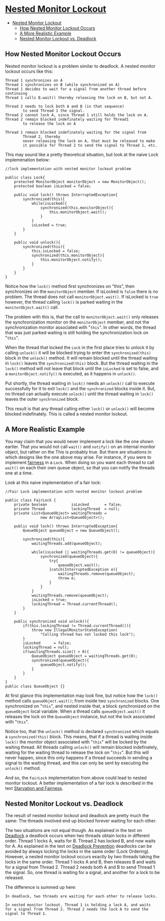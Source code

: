 # [Nested Monitor Lockout](http://tutorials.jenkov.com/java-concurrency/nested-monitor-lockout.html)

- [Nested Monitor Lockout](#nested-monitor-lockout)
  - [How Nested Monitor Lockout Occurs](#how-nested-monitor-lockout-occurs)
  - [A More Realistic Example](#a-more-realistic-example)
  - [Nested Monitor Lockout vs. Deadlock](#nested-monitor-lockout-vs-deadlock)

## How Nested Monitor Lockout Occurs

Nested monitor lockout is a problem similar to deadlock. A nested monitor lockout occurs like this:

    Thread 1 synchronizes on A
    Thread 1 synchronizes on B (while synchronized on A)
    Thread 1 decides to wait for a signal from another thread before continuing
    Thread 1 calls B.wait() thereby releasing the lock on B, but not A.

    Thread 2 needs to lock both A and B (in that sequence)
            to send Thread 1 the signal.
    Thread 2 cannot lock A, since Thread 1 still holds the lock on A.
    Thread 2 remain blocked indefinately waiting for Thread1
            to release the lock on A

    Thread 1 remain blocked indefinately waiting for the signal from
            Thread 2, thereby
            never releasing the lock on A, that must be released to make
            it possible for Thread 2 to send the signal to Thread 1, etc.

This may sound like a pretty theoretical situation, but look at the naive Lock implemenation below:

    //lock implementation with nested monitor lockout problem

    public class Lock{
        protected MonitorObject monitorObject = new MonitorObject();
        protected boolean isLocked = false;

        public void lock() throws InterruptedException{
            synchronized(this){
                while(isLocked){
                    synchronized(this.monitorObject){
                        this.monitorObject.wait();
                    }
                }
                isLocked = true;
            }
        }

        public void unlock(){
            synchronized(this){
                this.isLocked = false;
                synchronized(this.monitorObject){
                    this.monitorObject.notify();
                }
            }
        }
    }

Notice how the `lock()` method first synchronizes on "this", then synchronizes on the `monitorObject` member. If isLocked is `false` there is no problem. The thread does not call `monitorObject.wait()`. If isLocked is `true` however, the thread calling `lock()` is parked waiting in the `monitorObject.wait()` call.

The problem with this is, that the call to `monitorObject.wait()` only releases the synchronization monitor on the `monitorObject` member, and not the synchronization monitor associated with "`this`". In other words, the thread that was just parked waiting is still holding the synchronization lock on "`this`".

When the thread that locked the `Lock` in the first place tries to unlock it by calling `unlock()` it will be blocked trying to enter the `synchronized(this)` block in the `unlock()` method. It will remain blocked until the thread waiting in `lock()` leaves the `synchronized(this)` block. But the thread waiting in the `lock()` method will not leave that block until the `isLocked` is set to false, and a `monitorObject.notify()` is executed, as it happens in `unlock()`.

Put shortly, the thread waiting in `lock()` needs an `unlock()` call to execute successfully for it to exit `lock()` and the `synchronized` blocks inside it. But, no thread can actually execute `unlock()` until the thread waiting in `lock()` leaves the outer `synchronized` block.

This result is that any thread calling either `lock()` or `unlock()` will become blocked indefinately. This is called a nested monitor lockout.

## A More Realistic Example

You may claim that you would never implement a lock like the one shown earlier. That you would not call `wait()` and `notify()` on an internal monitor object, but rather on the This is probably true. But there are situations in which designs like the one above may arise. For instance, if you were to implement [fairness](http://tutorials.jenkov.com/java-concurrency/starvation-and-fairness.html) in a `Lock`. When doing so you want each thread to call `wait()` on each their own queue object, so that you can notify the threads one at a time.

Look at this naive implementation of a fair lock:

    //Fair Lock implementation with nested monitor lockout problem

    public class FairLock {
        private boolean           isLocked       = false;
        private Thread            lockingThread  = null;
        private List<QueueObject> waitingThreads =
                    new ArrayList<QueueObject>();

        public void lock() throws InterruptedException{
            QueueObject queueObject = new QueueObject();

            synchronized(this){
                waitingThreads.add(queueObject);

                while(isLocked || waitingThreads.get(0) != queueObject){
                    synchronized(queueObject){
                        try{
                            queueObject.wait();
                        }catch(InterruptedException e){
                            waitingThreads.remove(queueObject);
                            throw e;
                        }
                    }
                }
                waitingThreads.remove(queueObject);
                isLocked = true;
                lockingThread = Thread.currentThread();
            }
        }

        public synchronized void unlock(){
            if(this.lockingThread != Thread.currentThread()){
                throw new IllegalMonitorStateException(
                    "Calling thread has not locked this lock");
            }
            isLocked      = false;
            lockingThread = null;
            if(waitingThreads.size() > 0){
                QueueObject queueObject = waitingThreads.get(0);
                synchronized(queueObject){
                    queueObject.notify();
                }
            }
        }
    }
    public class QueueObject {}

At first glance this implementation may look fine, but notice how the `lock()` method calls `queueObject.wait()`; from inside two `synchronized` blocks. One synchronized on "`this`", and nested inside that, a block synchronized on the `queueObject` local variable. When a thread calls `queueObject.wait()` it releases the lock on the `QueueObject` instance, but not the lock associated with "`this`".

Notice too, that the `unlock()` method is declared `synchronized` which equals a `synchronized(this)` block. This means, that if a thread is waiting inside `lock()` the monitor object associated with "`this`" will be locked by the waiting thread. All threads calling `unlock()` will remain blocked indefinately, waiting for the waiting thread to release the lock on "`this`". But this will never happen, since this only happens if a thread succeeds in sending a signal to the waiting thread, and this can only be sent by executing the `unlock()` method.

And so, the `FairLock` implementation from above could lead to nested monitor lockout. A better implementation of a fair lock is described in the text [Starvation and Fairness](http://tutorials.jenkov.com/java-concurrency/starvation-and-fairness.html).

## Nested Monitor Lockout vs. Deadlock

The result of nested monitor lockout and deadlock are pretty much the same: The threads involved end up blocked forever waiting for each other.

The two situations are not equal though. As explained in the text on [Deadlock](http://tutorials.jenkov.com/java-concurrency/deadlock.html) a deadlock occurs when two threads obtain locks in different order. Thread 1 locks A, waits for B. Thread 2 has locked B, and now waits for A. As explained in the text on [Deadlock Prevention](http://tutorials.jenkov.com/java-concurrency/deadlock-prevention.html) deadlocks can be avoided by always locking the locks in the same order (Lock Ordering). However, a nested monitor lockout occurs exactly by two threads taking the locks in the same order. Thread 1 locks A and B, then releases B and waits for a signal from Thread 2. Thread 2 needs both A and B to send Thread 1 the signal. So, one thread is waiting for a signal, and another for a lock to be released.

The difference is summed up here:

    In deadlock, two threads are waiting for each other to release locks.

    In nested monitor lockout, Thread 1 is holding a lock A, and waits
    for a signal from Thread 2. Thread 2 needs the lock A to send the
    signal to Thread 1.
